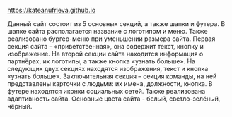 https://kateanufrieva.github.io 

Данный сайт состоит из 5 основных секций, а также шапки и футера. В шапке сайта располагается название с логотипом и меню. Также реализовано бургер-меню при уменьшении размера сайта. Первая секция сайта – «приветственная», она содержит текст, кнопку и изображение. На второй секции сайта находится информация о партнёрах, их логотипы, а также кнопка «узнать больше». На следующих двух секциях находятся изображения, текст и кнопка «узнать больше». Заключительная секция – секция команды, на ней представлены карточки с людьми: их имена, должности, кнопка. В футере находятся иконки социальных сетей. Также реализована адаптивность сайта. Основные цвета сайта - белый, светло-зелёный, чёрный.
